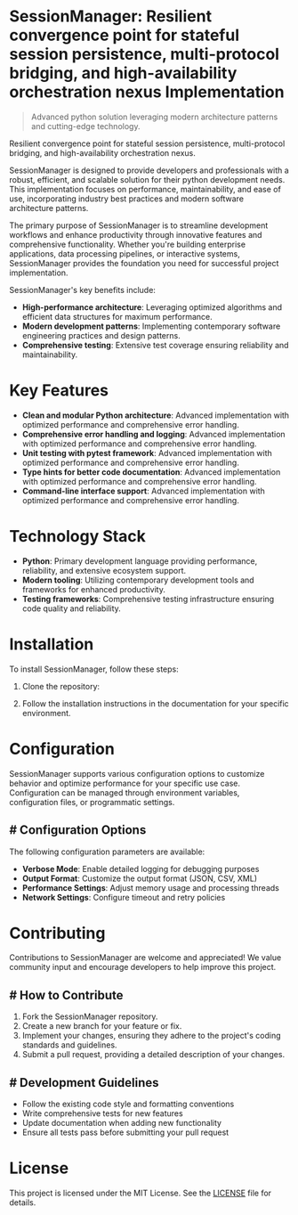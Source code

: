 <!-- fallback_SessionManager_20250804194841_73959 -->

# SessionManager: Resilient convergence point for stateful session persistence, multi-protocol bridging, and high-availability orchestration nexus Implementation
> Advanced python solution leveraging modern architecture patterns and cutting-edge technology.

Resilient convergence point for stateful session persistence, multi-protocol bridging, and high-availability orchestration nexus.

SessionManager is designed to provide developers and professionals with a robust, efficient, and scalable solution for their python development needs. This implementation focuses on performance, maintainability, and ease of use, incorporating industry best practices and modern software architecture patterns.

The primary purpose of SessionManager is to streamline development workflows and enhance productivity through innovative features and comprehensive functionality. Whether you're building enterprise applications, data processing pipelines, or interactive systems, SessionManager provides the foundation you need for successful project implementation.

SessionManager's key benefits include:

* **High-performance architecture**: Leveraging optimized algorithms and efficient data structures for maximum performance.
* **Modern development patterns**: Implementing contemporary software engineering practices and design patterns.
* **Comprehensive testing**: Extensive test coverage ensuring reliability and maintainability.

# Key Features

* **Clean and modular Python architecture**: Advanced implementation with optimized performance and comprehensive error handling.
* **Comprehensive error handling and logging**: Advanced implementation with optimized performance and comprehensive error handling.
* **Unit testing with pytest framework**: Advanced implementation with optimized performance and comprehensive error handling.
* **Type hints for better code documentation**: Advanced implementation with optimized performance and comprehensive error handling.
* **Command-line interface support**: Advanced implementation with optimized performance and comprehensive error handling.

# Technology Stack

* **Python**: Primary development language providing performance, reliability, and extensive ecosystem support.
* **Modern tooling**: Utilizing contemporary development tools and frameworks for enhanced productivity.
* **Testing frameworks**: Comprehensive testing infrastructure ensuring code quality and reliability.

# Installation

To install SessionManager, follow these steps:

1. Clone the repository:


2. Follow the installation instructions in the documentation for your specific environment.

# Configuration

SessionManager supports various configuration options to customize behavior and optimize performance for your specific use case. Configuration can be managed through environment variables, configuration files, or programmatic settings.

## # Configuration Options

The following configuration parameters are available:

* **Verbose Mode**: Enable detailed logging for debugging purposes
* **Output Format**: Customize the output format (JSON, CSV, XML)
* **Performance Settings**: Adjust memory usage and processing threads
* **Network Settings**: Configure timeout and retry policies

# Contributing

Contributions to SessionManager are welcome and appreciated! We value community input and encourage developers to help improve this project.

## # How to Contribute

1. Fork the SessionManager repository.
2. Create a new branch for your feature or fix.
3. Implement your changes, ensuring they adhere to the project's coding standards and guidelines.
4. Submit a pull request, providing a detailed description of your changes.

## # Development Guidelines

* Follow the existing code style and formatting conventions
* Write comprehensive tests for new features
* Update documentation when adding new functionality
* Ensure all tests pass before submitting your pull request

# License

This project is licensed under the MIT License. See the [LICENSE](https://github.com/Coralnws/SessionManager/blob/main/LICENSE) file for details.
